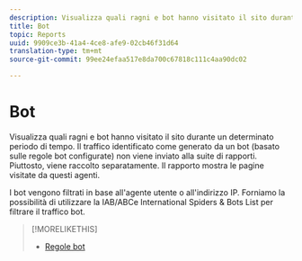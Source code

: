 ```yaml
---
description: Visualizza quali ragni e bot hanno visitato il sito durante un determinato periodo di tempo. Il traffico identificato come generato da un bot (basato sulle regole bot configurate) non viene inviato alla suite di rapporti. Piuttosto, viene raccolto separatamente. Il rapporto mostra le pagine visitate da questi agenti.
title: Bot
topic: Reports
uuid: 9909ce3b-41a4-4ce8-afe9-02cb46f31d64
translation-type: tm+mt
source-git-commit: 99ee24efaa517e8da700c67818c111c4aa90dc02

---
```



# Bot

Visualizza quali ragni e bot hanno visitato il sito durante un determinato periodo di tempo. Il traffico identificato come generato da un bot (basato sulle regole bot configurate) non viene inviato alla suite di rapporti. Piuttosto, viene raccolto separatamente. Il rapporto mostra le pagine visitate da questi agenti.

I bot vengono filtrati in base all'agente utente o all'indirizzo IP. Forniamo la possibilità di utilizzare la IAB/ABCe International Spiders &amp; Bots List per filtrare il traffico bot.

>[!MORELIKETHIS]
>
>* [Regole bot](https://marketing.adobe.com/resources/help/en_US/admin/c_bot_rules.html)

